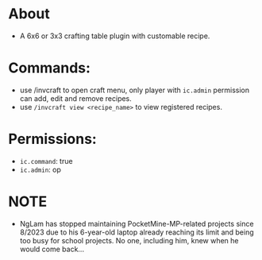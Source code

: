 # About

* A 6x6 or 3x3 crafting table plugin with customable recipe.

# Commands:

* use /invcraft to open craft menu, only player with `ic.admin` permission can add, edit and remove recipes.
* use `/invcraft view <recipe_name>` to view registered recipes.
# Permissions:

* `ic.command`: true
* `ic.admin`: op

# NOTE
* NgLam has stopped maintaining PocketMine-MP-related projects since 8/2023 due to his 6-year-old laptop already reaching its limit and being too busy for school projects. No one, including him, knew when he would come back...  
